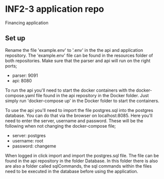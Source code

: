 # INF2-3 application repo

Financing application

## Set up

Rename the file 'example.env' to '.env' in the the api and application repository.
The 'example.env' file can be found in the resources folder of both repositories.
Make sure that the parser and api will run on the right ports;
 * parser: 9091
 * api: 8080

To run the api you'll need to start the docker containers with the docker-compose.yaml file found in the api repository in the Docker folder.
Just simply run 'docker-compose up' in the Docker folder to start the containers.

To use the api you'll need to import the file postgres.sql into the postgres database.
You can do that via the browser on localhost:8085.
Here you'll need to enter the server, username and password.
These will be the following when not changing the docker-compose file;
  * server: postgres
  * username: root
  * password: changeme

When logged in click import and import the postgres.sql file. The file can be found in the api repository in the folder Database.
In this folder there is also are also a folder called sqlCommands, the sql commands within the files need to be executed in the database before using the application.






